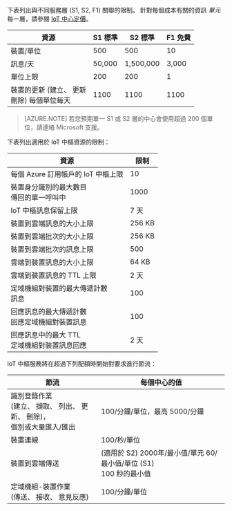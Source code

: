 下表列出與不同服務層 (S1, S2, F1) 關聯的限制。 針對每個成本有關的資訊 *單元* 每一層，請參閱 [IoT 中心定價](http://azure.microsoft.com/pricing/details/iot-hub/)。

| 資源| S1 標準| S2 標準| F1 免費|
| -------- | ----------- | ----------- | ------- |
| 裝置/單位| 500| 500| 10|
| 訊息/天| 50,000| 1,500,000| 3,000|
| 單位上限| 200| 200| 1|
| 裝置的更新 (建立、 更新 <br/> 刪除) 每個單位每天| 1100| 1100| 1100|

> [AZURE.NOTE] 若您預期單一 S1 或 S2 層的中心會使用超過 200 個單位，請連絡 Microsoft 支援。

下表列出適用於 IoT 中樞資源的限制：

| 資源| 限制|
| -------- | ----- |
| 每個 Azure 訂用帳戶的 IoT 中樞上限| 10|
| 裝置身分識別的最大數目<br/>  傳回的單一呼叫中| 1000|
| IoT 中樞訊息保留上限| 7 天|
| 裝置到雲端訊息的大小上限| 256 KB|
| 裝置到雲端批次的大小上限| 256 KB|
| 裝置到雲端批次的訊息上限| 500|
| 雲端到裝置訊息的大小上限| 64 KB|
| 雲端到裝置訊息的 TTL 上限| 2 天|
| 定域機組對裝置的最大傳遞計數 <br/> 訊息| 100|
| 回應訊息的最大傳遞計數 <br/> 回應定域機組對裝置訊息| 100|
| 回應訊息中的最大 TTL <br/> 定域機組對裝置訊息回應| 2 天|

IoT 中樞服務將在超過下列配額時開始對要求進行節流：

| 節流| 每個中心的值|
| -------- | ------------- |
| 識別登錄作業 <br/> (建立、 擷取、 列出、 更新、 刪除)， <br/> 個別或大量匯入/匯出| 100/分鐘/單位，最高 5000/分鐘|
| 裝置連線| 100/秒/單位|
| 裝置到雲端傳送| (適用於 S2) 2000年/最小值/單元 60/最小值/單位 (S1) <br/> 100 秒的最小值|
| 定域機組-裝置作業 <br/> (傳送、 接收、 意見反應)| 100/分鐘/單位|





